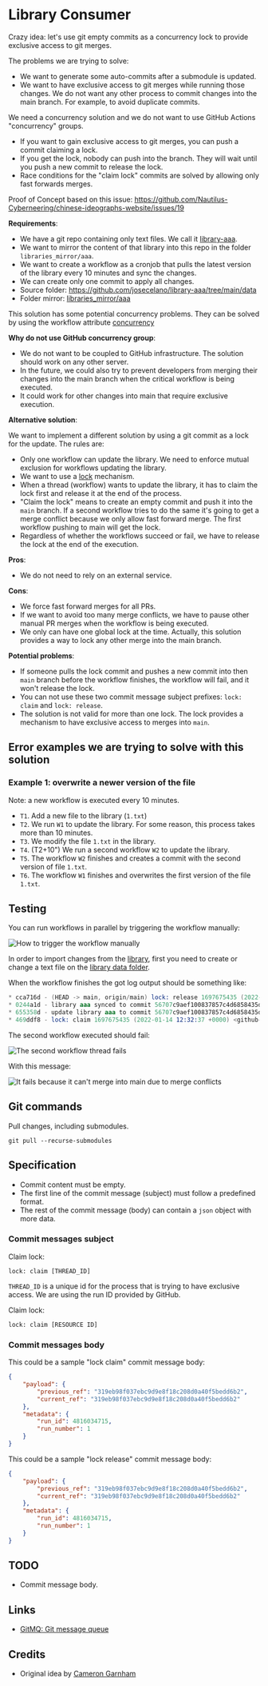 # Library Consumer

Crazy idea: let's use git empty commits as a concurrency lock to provide exclusive access to git merges.

The problems we are trying to solve:

- We want to generate some auto-commits after a submodule is updated.
- We want to have exclusive access to git merges while running those changes. We do not want any other process to commit changes into the main branch. For example, to avoid duplicate commits.

We need a concurrency solution and we do not want to use GitHub Actions "concurrency" groups.

- If you want to gain exclusive access to git merges, you can push a commit claiming a lock.
- If you get the lock, nobody can push into the branch. They will wait until you push a new commit to release the lock.
- Race conditions for the "claim lock" commits are solved by allowing only fast forwards merges.

Proof of Concept based on this issue: <https://github.com/Nautilus-Cyberneering/chinese-ideographs-website/issues/19>

**Requirements**:

- We have a git repo containing only text files. We call it [library-aaa](https://github.com/josecelano/library-aaa).
- We want to mirror the content of that library into this repo in the folder `libraries_mirror/aaa`.
- We want to create a workflow as a cronjob that pulls the latest version of the library every 10 minutes and sync the changes.
- We can create only one commit to apply all changes.
- Source folder: <https://github.com/josecelano/library-aaa/tree/main/data>
- Folder mirror: [libraries_mirror/aaa](./libraries_mirror/aaa)

This solution has some potential concurrency problems. They can be solved by using the workflow attribute [concurrency](https://docs.github.com/en/actions/learn-github-actions/workflow-syntax-for-github-actions#concurrency)

**Why do not use GitHub concurrency group**:

- We do not want to be coupled to GitHub infrastructure. The solution should work on any other server.
- In the future, we could also try to prevent developers from merging their changes into the main branch when the critical workflow is being executed.
- It could work for other changes into main that require exclusive execution.

**Alternative solution**:

We want to implement a different solution by using a git commit as a lock for the update. The rules are:

- Only one workflow can update the library. We need to enforce mutual exclusion for workflows updating the library.
- We want to use a [lock](https://en.wikipedia.org/wiki/Lock_(computer_science)) mechanism.
- When a thread (workflow) wants to update the library, it has to claim the lock first and release it at the end of the process.
- "Claim the lock" means to create an empty commit and push it into the `main` branch. If a second workflow tries to do the same it's going to get a merge conflict because we only allow fast forward merge. The first workflow pushing to main will get the lock.
- Regardless of whether the workflows succeed or fail, we have to release the lock at the end of the execution.

**Pros**:

- We do not need to rely on an external service.

**Cons**:

- We force fast forward merges for all PRs.
- If we want to avoid too many merge conflicts, we have to pause other manual PR merges when the workflow is being executed.
- We only can have one global lock at the time. Actually, this solution provides a way to lock any other merge into the main branch.

**Potential problems**:

- If someone pulls the lock commit and pushes a new commit into then `main` branch before the workflow finishes, the workflow will fail, and it won't release the lock.
- You can not use these two commit message subject prefixes: `lock: claim` and `lock: release`.
- The solution is not valid for more than one lock. The lock provides a mechanism to have exclusive access to merges into `main`.

## Error examples we are trying to solve with this solution

### Example 1: overwrite a newer version of the file

Note: a new workflow is executed every 10 minutes.

- `T1`. Add a new file to the library (`1.txt`)
- `T2`. We run `W1` to update the library. For some reason, this process takes more than 10 minutes.
- `T3`. We modify the file `1.txt` in the library.
- `T4`. (T2+10") We run a second workflow `W2` to update the library.
- `T5`. The workflow `W2` finishes and creates a commit with the second version of file `1.txt`.
- `T6`. The workflow `W1` finishes and overwrites the first version of the file `1.txt`.

## Testing

You can run workflows in parallel by triggering the workflow manually:

![How to trigger the workflow manually](./images/run-workflow-manually.png)

In order to import changes from the [library](https://github.com/josecelano/library-aaa), first you need to create or change a text file on the [library data folder](https://github.com/josecelano/library-aaa/tree/main/data).

When the workflow finishes the got log output should be something like:

```s
* cca716d - (HEAD -> main, origin/main) lock: release 1697675435 (2022-01-14 12:32:40 +0000) <github-actions[bot]>
* 0244a1d - library aaa synced to commit 56707c9aef100837857c4d6858435d97edcd8f19 (2022-01-14 12:32:39 +0000) <github-actions[bot]>
* 655358d - update library aaa to commit 56707c9aef100837857c4d6858435d97edcd8f19 (2022-01-14 12:32:39 +0000) <github-actions[bot]>
* 469ddf8 - lock: claim 1697675435 (2022-01-14 12:32:37 +0000) <github-actions[bot]>
```

The second workflow executed should fail:

![The second workflow thread fails](./images/second-workflow-fails.png)

With this message:

![It fails because it can't merge into main due to merge conflicts](./images/claiming-lock-fail.png)

## Git commands

Pull changes, including submodules.

```shell
git pull --recurse-submodules
```

## Specification

- Commit content must be empty.
- The first line of the commit message (subject) must follow a predefined format.
- The rest of the commit message (body) can contain a `json` object with more data.

### Commit messages subject

Claim lock:

```text
lock: claim [THREAD_ID]
```

`THREAD_ID` is a unique id for the process that is trying to have exclusive access.
We are using the run ID provided by GitHub.

Claim lock:

```text
lock: claim [RESOURCE ID]
```

### Commit messages body

This could be a sample "lock claim" commit message body:

```json
{
    "payload": {
        "previous_ref": "319eb98f037ebc9d9e8f18c208d0a40f5bedd6b2",
        "current_ref": "319eb98f037ebc9d9e8f18c208d0a40f5bedd6b2"
    },
    "metadata": {
        "run_id": 4816034715,
        "run_number": 1
    }
}
```

This could be a sample "lock release" commit message body:

```json
{
    "payload": {
        "previous_ref": "319eb98f037ebc9d9e8f18c208d0a40f5bedd6b2",
        "current_ref": "319eb98f037ebc9d9e8f18c208d0a40f5bedd6b2"
    },
    "metadata": {
        "run_id": 4816034715,
        "run_number": 1
    }
}
```

## TODO

- Commit message body.

## Links

- [GitMQ: Git message queue](https://github.com/emad-elsaid/gitmq)

## Credits

- Original idea by [Cameron Garnham](https://github.com/da2ce7)
